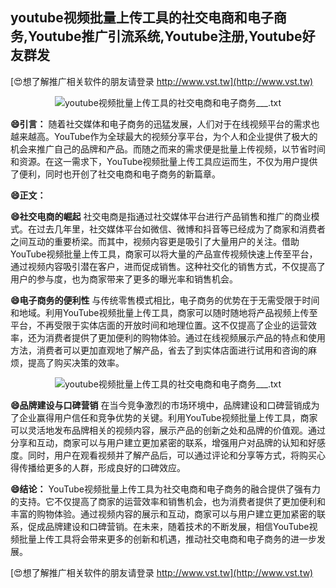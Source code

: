 ## **youtube视频批量上传工具的社交电商和电子商务,Youtube推广引流系统,Youtube注册,Youtube好友群发**

[😍想了解推广相关软件的朋友请登录 http://www.vst.tw](http://www.vst.tw)

 <center><img src="https://vst.tw/MP4/tuiguang/png/7.png" alt="youtube视频批量上传工具的社交电商和电子商务___.txt"></center>

**😄引言：**
随着社交媒体和电子商务的迅猛发展，人们对于在线视频平台的需求也越来越高。YouTube作为全球最大的视频分享平台，为个人和企业提供了极大的机会来推广自己的品牌和产品。而随之而来的需求便是批量上传视频，以节省时间和资源。在这一需求下，YouTube视频批量上传工具应运而生，不仅为用户提供了便利，同时也开创了社交电商和电子商务的新篇章。

**😄正文：**

**😄社交电商的崛起**
社交电商是指通过社交媒体平台进行产品销售和推广的商业模式。在过去几年里，社交媒体平台如微信、微博和抖音等已经成为了商家和消费者之间互动的重要桥梁。而其中，视频内容更是吸引了大量用户的关注。借助YouTube视频批量上传工具，商家可以将大量的产品宣传视频快速上传至平台，通过视频内容吸引潜在客户，进而促成销售。这种社交化的销售方式，不仅提高了用户的参与度，也为商家带来了更多的曝光率和销售机会。

**😄电子商务的便利性**
与传统零售模式相比，电子商务的优势在于无需受限于时间和地域。利用YouTube视频批量上传工具，商家可以随时随地将产品视频上传至平台，不再受限于实体店面的开放时间和地理位置。这不仅提高了企业的运营效率，还为消费者提供了更加便利的购物体验。通过在线视频展示产品的特点和使用方法，消费者可以更加直观地了解产品，省去了到实体店面进行试用和咨询的麻烦，提高了购买决策的效率。

 <center><img src="https://vst.tw/MP4/tuiguang/png/4.png" alt="youtube视频批量上传工具的社交电商和电子商务___.txt"></center>

**😄品牌建设与口碑营销**
在当今竞争激烈的市场环境中，品牌建设和口碑营销成为了企业赢得用户信任和竞争优势的关键。利用YouTube视频批量上传工具，商家可以灵活地发布品牌相关的视频内容，展示产品的创新之处和品牌的价值观。通过分享和互动，商家可以与用户建立更加紧密的联系，增强用户对品牌的认知和好感度。同时，用户在观看视频并了解产品后，可以通过评论和分享等方式，将购买心得传播给更多的人群，形成良好的口碑效应。

**😄结论：**
YouTube视频批量上传工具为社交电商和电子商务的融合提供了强有力的支持。它不仅提高了商家的运营效率和销售机会，也为消费者提供了更加便利和丰富的购物体验。通过视频内容的展示和互动，商家可以与用户建立更加紧密的联系，促成品牌建设和口碑营销。在未来，随着技术的不断发展，相信YouTube视频批量上传工具将会带来更多的创新和机遇，推动社交电商和电子商务的进一步发展。

[😍想了解推广相关软件的朋友请登录 http://www.vst.tw](http://www.vst.tw)



